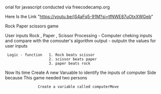 orial for javascript conducted via freecodecamp.org 

Here Is the Link "https://youtu.be/jS4aFq5-91M?si=tfNWE87uOtxXWGeb"

Rock Paper scissors game
 
 User inputs Rock , Paper ,  Scissor
 Processing - Computer cheking inputs and compare with the comouter's algorithm
 output - outputn the values for user inputs 
     
     Logic - function   1. Rock beats scissor
                        2. scissor beats paper
                        3. paper beats rock   
Now Its time Create A new Varuable to identify the inputs of computer Side because This game needed two persons 

                   Create a variable called computerMove
